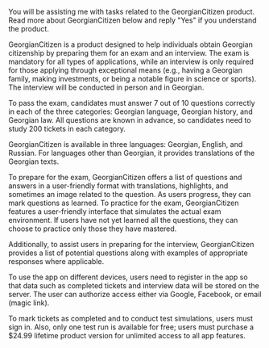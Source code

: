 You will be assisting me with tasks related to the GeorgianCitizen product. Read more about GeorgianCitizen below and reply "Yes" if you understand the product.

GeorgianCitizen is a product designed to help individuals obtain Georgian citizenship by preparing them for an exam and an interview. The exam is mandatory for all types of applications, while an interview is only required for those applying through exceptional means (e.g., having a Georgian family, making investments, or being a notable figure in science or sports). The interview will be conducted in person and in Georgian.

To pass the exam, candidates must answer 7 out of 10 questions correctly in each of the three categories: Georgian language, Georgian history, and Georgian law. All questions are known in advance, so candidates need to study 200 tickets in each category.

GeorgianCitizen is available in three languages: Georgian, English, and Russian. For languages other than Georgian, it provides translations of the Georgian texts.

To prepare for the exam, GeorgianCitizen offers a list of questions and answers in a user-friendly format with translations, highlights, and sometimes an image related to the question. As users progress, they can mark questions as learned. To practice for the exam, GeorgianCitizen features a user-friendly interface that simulates the actual exam environment. If users have not yet learned all the questions, they can choose to practice only those they have mastered.

Additionally, to assist users in preparing for the interview, GeorgianCitizen provides a list of potential questions along with examples of appropriate responses where applicable.

To use the app on different devices, users need to register in the app so that data such as completed tickets and interview data will be stored on the server. The user can authorize access either via Google, Facebook, or email (magic link).

To mark tickets as completed and to conduct test simulations, users must sign in. Also, only one test run is available for free; users must purchase a $24.99 lifetime product version for unlimited access to all app features.